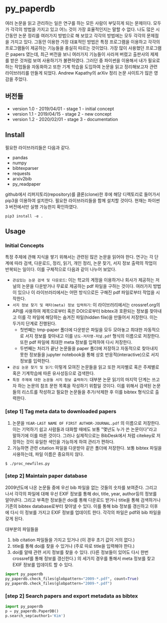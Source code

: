 # py_paperdb

여러 논문을 읽고 관리하는 일은 연구를 하는 모든 사람이 부딪히게 되는 문제이다. 모두가 각각의 방법을 가지고 있고 어느 것이 가장 효율적인지는 말할 수 없다. 나도 많은 시간동안 논문 정리를 여러가지 방법으로 해 보았고 각각의 방법에는 모두 각각의 문제점을 가지고 있다. 그동안 이용한 가장 대표적인 방법은 특정 프로그램을 이용하고 각각의 프로그램들이 제공하는 기능들을 충실히 따르는 것이었다. 가장 많이 사용했던 프로그램은 papers 였는데, 최근 버전을 보니 여러가지 기능들이 사라져 버렸고 출판사의 제제를 받은 것처럼 보여 사용하기가 불편하였다. 그러던 중 파이썬을 이용해서 내가 필요로 하는 작업들을 자동화하고 또한 기계 학습을 도입하여 논문을 읽고 정리해보고자 관련 라이브러리를 만들게 되었다. Andrew Kapathy의 arXiv 정리 논문 사이트가 많은 영감을 주었다. 

## 버전들 

- version 1.0 - 2019/04/01 - stage 1 - initial concept
- version 1.1 - 2019/04/15 - stage 2 - new concept
- version 1.2 - 2020/02/01 - stage 3 - documentation

## Install

필요한 라이브러리들은 다음과 같다. 

- pandas 
- numpy
- bibtexparser
- requests
- arxiv2bib
- py_readpaper 

github에서 리퍼지토리(repository)를 클론(clone)한 후에 해당 디렉토리로 들어가서 pip3을 이용하여 설치한다. 필요한 라이브러리들을 함께 설치할 것이다. 현재는 파이썬3 버전에서만 실행 가능한지 확인하였다. 

```
pip3 install -e .
```

## Usage

### Initial Concepts

특정 주제에 관해 지식을 쌓기 위해서는 관련된 많은 논문을 읽어야 한다. 연구는 각 단계에 따라 검색, 다운로드, 정리, 읽기, 개인 정리, 논문 찾기, 서지 정보 출력의 작업이 반복되는 일이다. 이를 구체적으로 다음과 같이 나누어 보았다. 

- `관심있는 논문 검색 및 다운로드`: 이는 학교의 계정을 이용하거나 회사가 제공하는 저널의 논문을 다운받거나 무료로 제공하는 pdf 파일을 구하는 것이다. 여러가지 방법이 있으나 이 라이브러리에서는 어떤 방식으로든 구해진 pdf 파일로부터 작업을 시작한다.
- `서지 정보 찾기 및 메타(meta) 정보 입력하기`: 이 라이브러리에서는 crossref.org의 API를 사용하여 제목으로부터 혹은 DOI으로부터 bibtex과 호환되는 정보를 찾아내고 이를 각 파일에 해당하는 숨겨진 파일(hidden file)을 만들어서 저장한다. 이는 두가지 단계로 진행된다.
  - 첫번째는 tmp-paper 폴더에 다운받은 파일을 모두 모아놓고 최대한 자동적으로 서지 정보를 찾아내고 이를 `년도-저자명-저널.pdf` 형식의 이름으로 저장한다. 또한 pdf 파일에 최대한 meta 정보를 입력하여 다시 저장한다. 
  - 두번째는 처리가 끝난 논문들을 paper 폴더에 저장하고 자동적으로 찾아내지 못한 정보들을 jupyter notebook을 통해 상호 반응적(interactive)으로 서지 정보를 입력한다. 
- `관심 논문 찾기 및 읽기`: 이렇게 모여진 논문들을 읽고 또한 저자별로 혹은 주제별로 혹은 기계학습에 따른 유사성등으로 검색한다. 
- `특정 주제에 대한 논문들 서지 정보 출력하기`: 대부분 논문 읽기의 마지막 단계는 쓰고자 하는 논문의 참조 문헌 목록을 작성하기 위함일 것이다. 이를 위해서 검색된 논문들의 리스트를 작성하고 필요한 논문들을 추가/삭제한 후 이를 bibtex 형식으로 출력한다. 

### [step 1] Tag meta data to downloaded papers

1. 논문을 `YEAR-LAST NAME OF FIRST AUTHOR-JOURNAL.pdf` 의 이름으로 저장한다. 이는 기억하기 쉽고 사람들과 대화할 때에도 보통 "몇년도 누가 쓴 논문이다"라고 말하기에 이를 따른 것이다. 그러나 실제적으로는 BibDesk에서 처럼 citekey로 저장하는 것이 유일한 색인을 가능하게 하여 관리가 편하다.
1. 가능하면 관련 citation 파일을 다운받아 같은 폴더에 저장한다. 보통 bibtex 파일을 사용하는데, 파일 이름은 중요하지 않다.

```
$ ./proc_newfiles.py
```

### [step 2] Maintain paper database

2009년도에 나온 논문들 중에 우선 bib 파일을 없는 것들의 숫자를 보여준다. 그리고 나서 각각의 파일에 대해 우선 EXIF 정보를 통해 doi, title, year, author등의 정보를 알아낸다. 그리고 부족한 정보들은 doi를 통해 다운로드 받거나 title을 통해 검색하거나 기존의 bibtex database로부터 찾아낼 수 있다. 이를 통해 bib 정보를 갱신하고 이후에 다시 이 정보를 가지고 EXIF 정보를 업데이트 한다. 각각의 파일은 pdf와 bib 파일을 갖게 된다.

대부분의 파일들을
1. bib citation 파일들을 가지고 있거나 (이 경우 초기 값이 거의 없다.)
1. title를 통해 doi를 찾을 수 있거나 (주로 따로 title을 입력해야 한다.)
1. doi를 알때 관련 서지 정보를 찾을 수 있다. (다른 정보들이 있어도 다시 한번 crossref를 통해 정보를 갱신한다.)
의 세가지 경우를 통해서 meta 정보를 찾고 EXIF 정보를 업데이트 할 수 있다.

```python
import py_paperdb
py_paperdb.check_files(globpattern="2009-*.pdf", count=True)
py_paperdb.check_files(globpattern="2009-*.pdf")
```

### [step 2] Search papers and export metadata as bibtex

```python
import py_paperdb
p = py_paperdb.PaperDB()
p.search_sep(author1='Kim')
```
